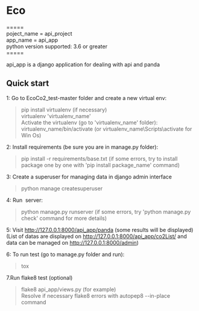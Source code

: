 # Eco
=====<br />
poject_name = api_project<br />
app_name = api_app<br />
python version supported:  3.6 or greater<br />
=====<br />

api_app is a django application for dealing with api and panda<br />

Quick start
-----------
1: Go to EcoCo2_test-master folder and create a new virtual env:<br />
> pip install virtualenv (if necessary)<br />
> virtualenv 'virtualenv_name'<br />
Activate the virtualenv (go to 'virtualenv_name' folder):<br />
> virtualenv_name/bin/activate (or virtualenv_name\Scripts\activate for Win Os)<br />

2: Install requirements (be sure you are in manage.py folder):<br />
> pip install -r requirements/base.txt (if some errors, try to install package one by one with 'pip install package_name' command)<br />

3: Create a superuser for managing data in django admin interface <br/>
> python manage createsuperuser<br />

4: Run  server:
> python manage.py runserver (if some errors, try 'python manage.py check' command for more details) <br />

5: Visit http://127.0.0.1:8000/api_app/panda (some results will be displayed) <br />
(List of datas are displayed on  http://127.0.0.1:8000/api_app/co2List/  and data can be managed on  http://127.0.0.1:8000/admin) <br />

6: To run test (go to manage.py folder and run):<br />
> tox <br />

7.Run flake8 test (optional) <br />
> flake8 api_app/views.py (for example)<br />
Resolve if necessary flake8 errors with autopep8 --in-place command<br />

 

